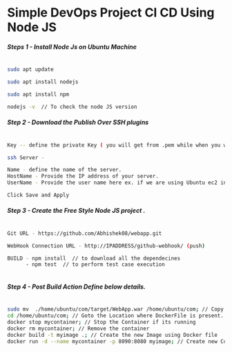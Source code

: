 
# Simple DevOps Project CI CD Using Node JS 


##### Steps 1 - Install Node Js on Ubuntu Machine 

``` sh 

sudo apt update

sudo apt install nodejs

sudo apt install npm

nodejs -v  // To check the node JS version 

```

##### Step 2 -  Download the Publish Over SSH plugins 

``` sh

Key -- define the private Key ( you will get from .pem while when you will open as text file)

ssh Server - 

Name - define the name of the server.
HostName - Provide the IP address of your server.
UserName - Provide the user name here ex. if we are using Ubuntu ec2 instance then username is ubuntu

Click Save and Apply 

```

##### Step 3 -  Create the Free Style Node JS project .

``` sh 

Git URL - https://github.com/Abhishek08/webapp.git

WebHook Connection URL - http://IPADDRESS/github-webhook/ (push)

BUILD - npm install  // to download all the dependecines 
      - npm test  // to perform test case execution 
     
```

##### Step 4 - Post Build Action Define below details.
``` sh 

sudo mv  ./home/ubuntu/com/target/WebApp.war /home/ubuntu/com; // Copy the war file into the your Server Location 
cd /home/ubuntu/com; // Goto the Location where DockerFile is present.
docker stop mycontainer; // Stop the Container if its running 
docker rm mycontainer; // Remove the container
docker build -t myimage .; // Create the new Image using Docker file
docker run -d --name mycontainer -p 8090:8080 myimage; // Create new Container using the custom Image.

```




